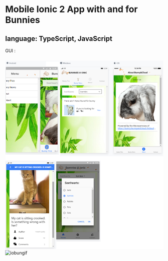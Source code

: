 # Mobile Ionic 2 App with and for Bunnies
## language: TypeScript, JavaScript

GUI :
#####

![iobunpng](https://raw.githubusercontent.com/privet56/ioBun/master/iobun.png)
![iobungif](https://raw.githubusercontent.com/privet56/ioBun/master/iobun.gif)
